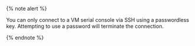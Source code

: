 {% note alert %}

You can only connect to a VM serial console via SSH using a passwordless key. Attempting to use a password will terminate the connection.

{% endnote %}